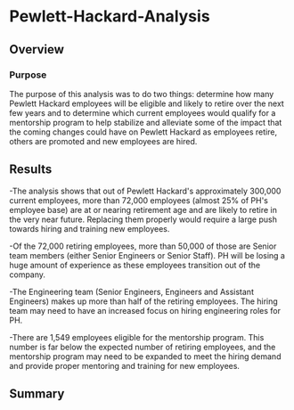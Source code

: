 # Pewlett-Hackard-Analysis
## Overview
### Purpose
The purpose of this analysis was to do two things: determine how many Pewlett Hackard employees will be eligible and likely to retire over the next few years and to determine which current employees would qualify for a mentorship program to help stabilize and alleviate some of the impact that the coming changes could have on Pewlett Hackard as employees retire, others are promoted and new employees are hired.

## Results
-The analysis shows that out of Pewlett Hackard's approximately 300,000 current employees, more than 72,000 employees (almost 25% of PH's employee base) are at or nearing retirement age and are likely to retire in the very near future. Replacing them properly would require a large push towards hiring and training new employees.

-Of the 72,000 retiring employees, more than 50,000 of those are Senior team members (either Senior Engineers or Senior Staff). PH will be losing a huge amount of experience as these employees transition out of the company.

-The Engineering team (Senior Engineers, Engineers and Assistant Engineers) makes up more than half of the retiring employees. The hiring team may need to have an increased focus on hiring engineering roles for PH.

-There are 1,549 employees eligible for the mentorship program. This number is far below the expected number of retiring employees, and the mentorship program may need to be expanded to meet the hiring demand and provide proper mentoring and training for new employees.

## Summary
